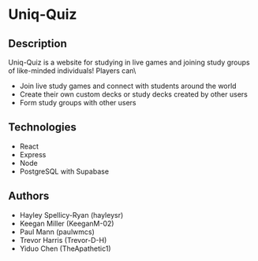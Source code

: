 # Uniq-Quiz
## Description
Uniq-Quiz is a website for studying in live games and joining study groups of like-minded individuals! Players can\\
- Join live study games and connect with students around the world
- Create their own custom decks or study decks created by other users
- Form study groups with other users
## Technologies
- React
- Express
- Node
- PostgreSQL with Supabase
## Authors
- Hayley Spellicy-Ryan (hayleysr)
- Keegan Miller (KeeganM-02)
- Paul Mann (paulwmcs)
- Trevor Harris (Trevor-D-H)
- Yiduo Chen (TheApathetic1)